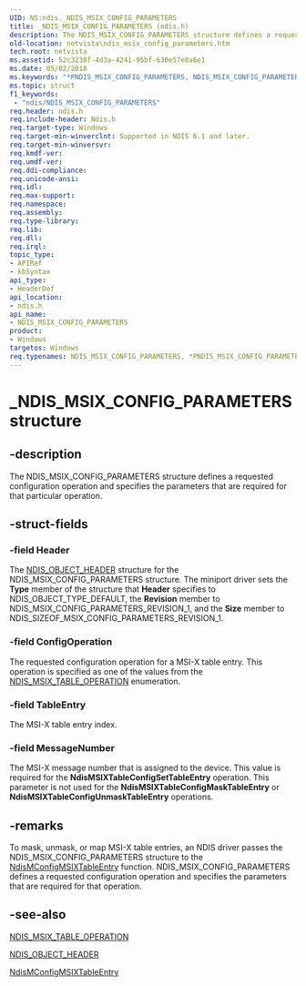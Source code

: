 ```yaml
---
UID: NS:ndis._NDIS_MSIX_CONFIG_PARAMETERS
title: _NDIS_MSIX_CONFIG_PARAMETERS (ndis.h)
description: The NDIS_MSIX_CONFIG_PARAMETERS structure defines a requested configuration operation and specifies the parameters that are required for that particular operation.
old-location: netvista\ndis_msix_config_parameters.htm
tech.root: netvista
ms.assetid: 52c3238f-4d3a-4241-95bf-630e57e8a6e1
ms.date: 05/02/2018
ms.keywords: "*PNDIS_MSIX_CONFIG_PARAMETERS, NDIS_MSIX_CONFIG_PARAMETERS, NDIS_MSIX_CONFIG_PARAMETERS structure [Network Drivers Starting with Windows Vista], PNDIS_MSIX_CONFIG_PARAMETERS, PNDIS_MSIX_CONFIG_PARAMETERS structure pointer [Network Drivers Starting with Windows Vista], _NDIS_MSIX_CONFIG_PARAMETERS, ndis/NDIS_MSIX_CONFIG_PARAMETERS, ndis/PNDIS_MSIX_CONFIG_PARAMETERS, ndis_msix_ref_01a237b1-bb32-4aad-8552-b36b66141061.xml, netvista.ndis_msix_config_parameters"
ms.topic: struct
f1_keywords:
 - "ndis/NDIS_MSIX_CONFIG_PARAMETERS"
req.header: ndis.h
req.include-header: Ndis.h
req.target-type: Windows
req.target-min-winverclnt: Supported in NDIS 6.1 and later.
req.target-min-winversvr: 
req.kmdf-ver: 
req.umdf-ver: 
req.ddi-compliance: 
req.unicode-ansi: 
req.idl: 
req.max-support: 
req.namespace: 
req.assembly: 
req.type-library: 
req.lib: 
req.dll: 
req.irql: 
topic_type:
- APIRef
- kbSyntax
api_type:
- HeaderDef
api_location:
- ndis.h
api_name:
- NDIS_MSIX_CONFIG_PARAMETERS
product:
- Windows
targetos: Windows
req.typenames: NDIS_MSIX_CONFIG_PARAMETERS, *PNDIS_MSIX_CONFIG_PARAMETERS
---
```


# _NDIS_MSIX_CONFIG_PARAMETERS structure


## -description


The NDIS_MSIX_CONFIG_PARAMETERS structure defines a requested configuration operation and specifies
  the parameters that are required for that particular operation.


## -struct-fields




### -field Header

The 
     <a href="https://docs.microsoft.com/windows-hardware/drivers/ddi/content/ntddndis/ns-ntddndis-_ndis_object_header">NDIS_OBJECT_HEADER</a> structure for the
     NDIS_MSIX_CONFIG_PARAMETERS structure. The miniport driver sets the 
     <b>Type</b> member of the structure that 
     <b>Header</b> specifies to NDIS_OBJECT_TYPE_DEFAULT, the 
     <b>Revision</b> member to NDIS_MSIX_CONFIG_PARAMETERS_REVISION_1, and the 
     <b>Size</b> member to NDIS_SIZEOF_MSIX_CONFIG_PARAMETERS_REVISION_1.


### -field ConfigOperation

The requested configuration operation for a MSI-X table entry. This operation is specified as one
     of the values from the 
     <a href="https://docs.microsoft.com/windows-hardware/drivers/ddi/content/ndis/ne-ndis-_ndis_msix_table_config">
     NDIS_MSIX_TABLE_OPERATION</a> enumeration.


### -field TableEntry

The MSI-X table entry index.


### -field MessageNumber

The MSI-X message number that is assigned to the device. This value is required for the 
     <b>NdisMSIXTableConfigSetTableEntry</b> operation. This parameter is not used for the 
     <b>NdisMSIXTableConfigMaskTableEntry</b> or 
     <b>NdisMSIXTableConfigUnmaskTableEntry</b> operations.


## -remarks



To mask, unmask, or map MSI-X table entries, an NDIS driver passes the NDIS_MSIX_CONFIG_PARAMETERS
    structure to the 
    <a href="https://docs.microsoft.com/windows-hardware/drivers/ddi/content/ndis/nf-ndis-ndismconfigmsixtableentry">
    NdisMConfigMSIXTableEntry</a> function. NDIS_MSIX_CONFIG_PARAMETERS defines a requested configuration
    operation and specifies the parameters that are required for that operation.




## -see-also




<a href="https://docs.microsoft.com/windows-hardware/drivers/ddi/content/ndis/ne-ndis-_ndis_msix_table_config">NDIS_MSIX_TABLE_OPERATION</a>



<a href="https://docs.microsoft.com/windows-hardware/drivers/ddi/content/ntddndis/ns-ntddndis-_ndis_object_header">NDIS_OBJECT_HEADER</a>



<a href="https://docs.microsoft.com/windows-hardware/drivers/ddi/content/ndis/nf-ndis-ndismconfigmsixtableentry">NdisMConfigMSIXTableEntry</a>
 

 

